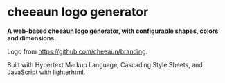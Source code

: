 cheeaun logo generator
===

**A web-based cheeaun logo generator, with configurable shapes, colors and dimensions.**

Logo from <https://github.com/cheeaun/branding>.

Built with Hypertext Markup Language, Cascading Style Sheets, and JavaScript with [lighterhtml](https://github.com/WebReflection/lighterhtml).
